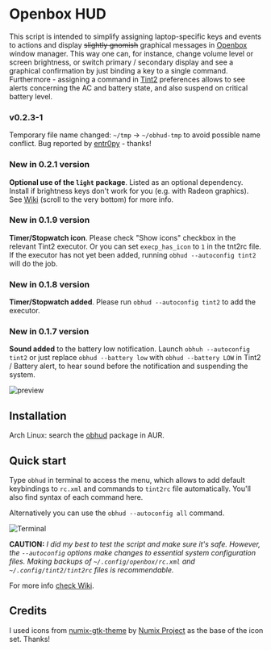# Openbox HUD

This script is intended to simplify assigning 
laptop-specific keys and events to actions and display ~~slightly gnomish~~
graphical messages in [Openbox](http://openbox.org) window manager. 
This way one can, for instance, change volume level or screen brightness,
or switch primary / secondary display and see a graphical confirmation 
by just binding a key to a single command. 
Furthermore - assigning a command in [Tint2](https://gitlab.com/o9000/tint2) 
preferences allows to see alerts concerning the AC and
battery state, and also suspend on critical battery level.

### v0.2.3-1

Temporary file name changed: `~/tmp` -> `~/obhud-tmp` to avoid possible name conflict. 
Bug reported by [entr0py](https://forum.archlabslinux.com/u/entr0py/summary) - thanks!

### New in 0.2.1 version

**Optional use of the `light` package**. 
Listed as an optional dependency. Install if brightness keys don't work for you (e.g. with Radeon graphics).
See [Wiki](https://github.com/nwg-piotr/obhud/wiki/Openbox-HUD-Wiki) (scroll to the very bottom) 
for more info. 

### New in 0.1.9 version

**Timer/Stopwatch icon**. Please check "Show icons" checkbox in the relevant Tint2 executor. 
Or you can set `execp_has_icon` to `1` in the tnt2rc file. If the executor has not yet
been added, running `obhud --autoconfig tint2` will do the job.

### New in 0.1.8 version

**Timer/Stopwatch added**. Please run `obhud --autoconfig tint2` to add the executor.

### New in 0.1.7 version

**Sound added** to the battery low notification. Launch `obhuh --autoconfig tint2` or just
replace `obhud --battery low` with `obhud --battery LOW` in Tint2 / Battery alert, to hear 
sound before the notification and suspending the system.

![preview](http://nwg.pl/obhud/images/preview1.png)

## Installation

Arch Linux: search the [obhud](https://aur.archlinux.org/packages/obhud) 
package in AUR.

## Quick start

Type `obhud` in terminal to access the menu, which allows to add 
default keybindings to `rc.xml` and commands to `tint2rc` file 
automatically. You'll also find syntax of each command here.

Alternatively you can use the `obhud --autoconfig all` command.

![Terminal](http://nwg.pl/obhud/images/terminal.png)

**CAUTION:** 
*I did my best to test the script and make sure it's safe. However, the `--autoconfig`
options make changes to essential system configuration files. Making backups of
`~/.config/openbox/rc.xml` and `~/.config/tint2/tint2rc` files is recommendable.*

For more info [check Wiki](https://github.com/nwg-piotr/obhud/wiki/Openbox-HUD-Wiki).

## Credits
I used icons from [numix-gtk-theme](https://www.archlinux.org/packages/community/any/numix-gtk-theme)
by [Numix Project](http://numixproject.org) as the base of the icon set. Thanks!


